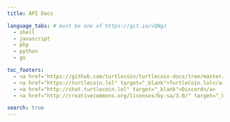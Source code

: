 ```yaml
---
title: API Docs

language_tabs: # must be one of https://git.io/vQNgJ
  - shell
  - javascript
  - php
  - python
  - go

toc_footers:
  - <a href='https://github.com/turtlecoin/turtlecoin-docs/tree/master/api' target='_blank'>Edit this on GitHub</a>
  - <a href="https://turtlecoin.lol" target="_blank">TurtleCoin.lol</a>
  - <a href="http://chat.turtlecoin.lol" target="_blank">Discord</a>
  - <a href="http://creativecommons.org/licenses/by-sa/3.0/" target="_blank"><img src="/images/cc-by-sa.png" alt="Creative Commons Attribution Share Alike" class="img-license"></a>

search: true
---
```

